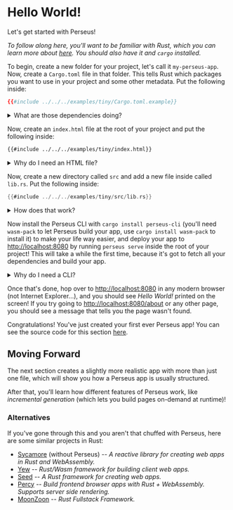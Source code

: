 # Hello World!

Let's get started with Perseus!

_To follow along here, you'll want to be familiar with Rust, which you can learn more about [here](https://rust-lang.org). You should also have it and `cargo` installed._

To begin, create a new folder for your project, let's call it `my-perseus-app`. Now, create a `Cargo.toml` file in that folder. This tells Rust which packages you want to use in your project and some other metadata. Put the following inside:

```toml
{{#include ../../../examples/tiny/Cargo.toml.example}}
```

<details>
<summary>What are those dependencies doing?</summary>

-   `perseus` -- the core module for Perseus
-   [`sycamore`](https://github.com/sycamore-rs/sycamore) -- the amazing system on which Perseus is built, this allows you to write reactive web apps in Rust

Note that we've set these dependencies up so that they'll automatically update _patch versions_, which means we'll get bug fixes automatically, but we won't get any updates that will break our app!

</details>

Now, create an `index.html` file at the root of your project and put the following inside:

```html
{{#include ../../../examples/tiny/index.html}}
```

<details>
<summary>Why do I need an HTML file?</summary>

Perseus aims to be as versatile as possible, and so it allows you to include your own `index.html` file, in which you can import things like fonts, analytics, etc.

This file MUST contain at least the following:

-   `<div id="root"></div>`, which is where your app will be rendered, this must be a `<div>` with no other attributes except the `id`, and that spacing (that way parsing is lightweight and fast)
-   A `<head>`, which is where HTML metadata goes (even if you don't have any metadata, Perseus still needs it)

Note also that we don't have to import anything to make Perseus run here, the server will do that automatically for us!

</details>

Now, create a new directory called `src` and add a new file inside called `lib.rs`. Put the following inside:

```rust
{{#include ../../../examples/tiny/src/lib.rs}}
```

<details>
<summary>How does that work?</summary>

First, we import some things that'll be useful:

-   `perseus::{define_app, ErrorPages, Template}` -- the -`define_app!` macro, which tells Perseus how your app works; the `ErrorPages` `struct`, which lets you tell Perseus how to handle errors (like _404 Not Found_ if the user goes to a nonexistent page); and the `Template` `struct`, which is how Perseus manages pages in your app
-   `std::rc::Rc` -- a [reference-counted smart pointer](https://doc.rust-lang.org/std/rc/struct.Rc.html) (you don't _have_ to understand these to use Perseus, but reading that link would be helpful)
-   `sycamore::template` -- Sycamore's [`template!` macro], which lets you write HTML-like code in Rust

Then, we use the `define_app!` macro to declare the different aspects of the app, starting with the _templates_. We only have one template, which we've called `index` (a special name that makes it render at the root of your app), and then we define how that should look, creating a paragraph (`p`) containing the text `Hello World!`. Perseus does all kinds of clever stuff with this under the hood, and we put it in an `Rc` to enable that.

Finally, we tell Perseus what to do if something in your app fails, like if the user goes to a page that doesn't exist. This requires creating a new instance of `ErrorPages`, which is a `struct` that lets you define a separate error page for every [HTTP status code](https://httpstatuses.com), as well as a fallback. Here, we've just defined the fallback. That page is given the URL that caused the error, the HTTP status code, and the actual error message, all of which we display with a Sycamore `template!`, with seamless interpolation.

</details>

Now install the Perseus CLI with `cargo install perseus-cli` (you'll need `wasm-pack` to let Perseus build your app, use `cargo install wasm-pack` to install it) to make your life way easier, and deploy your app to <http://localhost:8080> by running `perseus serve` inside the root of your project! This will take a while the first time, because it's got to fetch all your dependencies and build your app.

<details>
<summary>Why do I need a CLI?</summary>

Perseus is a _very_ complex system, and, if you had to write all that complexity yourself, that _Hello World!_ example would be more like 1700 lines of code than 17! The CLI lets you abstract away all that complexity into a directory that you might have noticed appear called `.perseus/`. If you take a look inside, you'll actually find two crates (Rust packages): one for your app, and another for the server that serves your app. These are what actually run your app, and they import the code you've written. The `define_app!` macro defines a series of functions and constants at compile-time that make this possible.

When you run `perseus serve`, the `.perseus/` directory is created and added to your `.gitignore`, and then three stages occur in parallel (they're shown in your terminal):

-   _🔨 Generating your app_ -- here, your app is built to a series of static files in `.perseus/dist/static`, which makes your app lightning-fast (your app's pages are ready before it's even been deployed, which is called _static site generation_, or SSG)
-   _🏗️ Building your app to Wasm_ -- here, your app is built to [WebAssembly](), which is what lets a low-level programming language like Rust run in the browser
-   _📡 Building server_ -- here, Perseus builds its internal server based on your code, and prepares to serve your app

The first time you run this command, it can take quite a while to get everything ready, but after that it'll be really fast. And, if you haven't changed any code (_at all_) since you last ran it, you can run `perseus serve --no-build` to run the server basically instantaneously.

</details>

Once that's done, hop over to <http://localhost:8080> in any modern browser (not Internet Explorer...), and you should see _Hello World!_ printed on the screen! If you try going to <http://localhost:8080/about> or any other page, you should see a message that tells you the page wasn't found.

Congratulations! You've just created your first ever Perseus app! You can see the source code for this section [here](https://github.com/arctic-hen7/perseus/tree/main/examples/tiny).

## Moving Forward

The next section creates a slightly more realistic app with more than just one file, which will show you how a Perseus app is usually structured.

After that, you'll learn how different features of Perseus work, like _incremental generation_ (which lets you build pages on-demand at runtime)!

### Alternatives

If you've gone through this and you aren't that chuffed with Perseus, here are some similar projects in Rust:

-   [Sycamore](https://github.com/sycamore-rs/sycamore) (without Perseus) -- _A reactive library for creating web apps in Rust and WebAssembly._
-   [Yew](https://github.com/yewstack/yew) -- _Rust/Wasm framework for building client web apps._
-   [Seed](https://github.com/seed-rs/seed) -- _A Rust framework for creating web apps._
-   [Percy](https://github.com/chinedufn/percy) -- _Build frontend browser apps with Rust + WebAssembly. Supports server side rendering._
-   [MoonZoon](https://github.com/MoonZoon/MoonZoon) -- _Rust Fullstack Framework._
